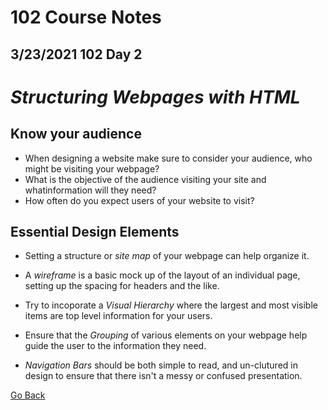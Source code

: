 # 102 Course Notes

## 3/23/2021 102 Day 2

# *Structuring Webpages with HTML*

## Know your audience
* When designing a website make sure to consider your audience, who might be visiting your webpage?
* What is the objective of the audience visiting your site and whatinformation will they need?
* How often do you expect users of your website to visit?

## Essential Design Elements
* Setting a structure or *site map* of your webpage can help organize it.

* A *wireframe* is a basic mock up of the layout of an individual page, setting up the spacing for headers and the like.

* Try to incoporate a *Visual Hierarchy* where the largest and most visible items are top level information for your users.

* Ensure that the *Grouping* of various elements on your webpage help guide the user to the information they need.

* *Navigation Bars* should be both simple to read, and un-clutured in design to ensure that there isn't a messy or confused presentation.


[Go Back](README.md)